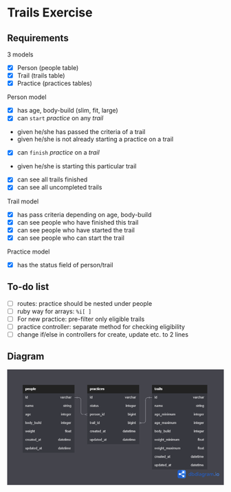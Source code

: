 # Trails Exercise
## Requirements
3 models
 - [x] Person (people table)
 - [x] Trail (trails table)
 - [x] Practice (practices tables)

Person model
 - [x] has age, body-build (slim, fit, large)
 - [x] can `start` *practice* on any *trail*
  - given he/she has passed the criteria of a trail
  - given he/she is not already starting a practice on a trail
 - [x] can `finish` *practice* on a *trail*
  - given he/she is starting this particular trail
 - [x] can see all trails finished
 - [x] can see all uncompleted trails

Trail model
 - [x] has pass criteria depending on age, body-build
 - [x] can see people who have finished this trail
 - [x] can see people who have started the trail
 - [x] can see people who can start the trail

Practice model
 - [x] has the status field of person/trail

## To-do list
 - [ ] routes: practice should be nested under people
 - [ ] ruby way for arrays: `%i[ ]`
 - [ ] For new practice: pre-filter only eligible trails
 - [ ] practice controller: separate method for checking eligibility
 - [ ] change if/else in controllers for create, update etc. to 2 lines

## Diagram
![Diagram](src/trails_diagram.png)